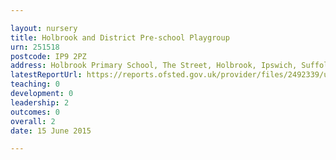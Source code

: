 ```yaml
---

layout: nursery
title: Holbrook and District Pre-school Playgroup
urn: 251518
postcode: IP9 2PZ
address: Holbrook Primary School, The Street, Holbrook, Ipswich, Suffolk, IP9 2PZ
latestReportUrl: https://reports.ofsted.gov.uk/provider/files/2492339/urn/251518.pdf
teaching: 0
development: 0
leadership: 2
outcomes: 0
overall: 2
date: 15 June 2015

---
```

